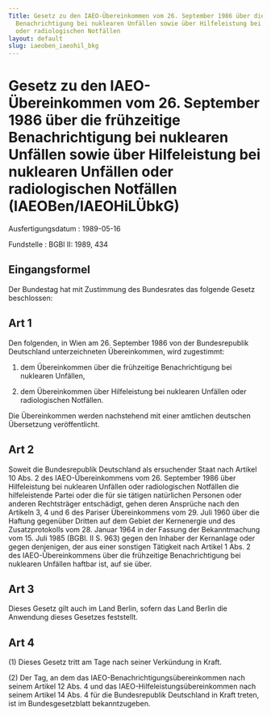 ```yaml
---
Title: Gesetz zu den IAEO-Übereinkommen vom 26. September 1986 über die frühzeitige
  Benachrichtigung bei nuklearen Unfällen sowie über Hilfeleistung bei nuklearen Unfällen
  oder radiologischen Notfällen
layout: default
slug: iaeoben_iaeohil_bkg
---
```


# Gesetz zu den IAEO-Übereinkommen vom 26. September 1986 über die frühzeitige Benachrichtigung bei nuklearen Unfällen sowie über Hilfeleistung bei nuklearen Unfällen oder radiologischen Notfällen (IAEOBen/IAEOHiLÜbkG)

Ausfertigungsdatum
:   1989-05-16

Fundstelle
:   BGBl II: 1989, 434



## Eingangsformel

Der Bundestag hat mit Zustimmung des Bundesrates das folgende Gesetz
beschlossen:


## Art 1

Den folgenden, in Wien am 26. September 1986 von der Bundesrepublik
Deutschland unterzeichneten Übereinkommen, wird zugestimmt:

1.  dem Übereinkommen über die frühzeitige Benachrichtigung bei nuklearen
    Unfällen,


2.  dem Übereinkommen über Hilfeleistung bei nuklearen Unfällen oder
    radiologischen Notfällen.



Die Übereinkommen werden nachstehend mit einer amtlichen deutschen
Übersetzung veröffentlicht.


## Art 2

Soweit die Bundesrepublik Deutschland als ersuchender Staat nach
Artikel 10 Abs. 2 des IAEO-Übereinkommens vom 26. September 1986 über
Hilfeleistung bei nuklearen Unfällen oder radiologischen Notfällen die
hilfeleistende Partei oder die für sie tätigen natürlichen Personen
oder anderen Rechtsträger entschädigt, gehen deren Ansprüche nach den
Artikeln 3, 4 und 6 des Pariser Übereinkommens vom 29. Juli 1960 über
die Haftung gegenüber Dritten auf dem Gebiet der Kernenergie und des
Zusatzprotokolls vom 28. Januar 1964 in der Fassung der Bekanntmachung
vom 15. Juli 1985 (BGBl. II S. 963) gegen den Inhaber der Kernanlage
oder gegen denjenigen, der aus einer sonstigen Tätigkeit nach Artikel
1 Abs. 2 des IAEO-Übereinkommens über die frühzeitige Benachrichtigung
bei nuklearen Unfällen haftbar ist, auf sie über.


## Art 3

Dieses Gesetz gilt auch im Land Berlin, sofern das Land Berlin die
Anwendung dieses Gesetzes feststellt.


## Art 4

(1) Dieses Gesetz tritt am Tage nach seiner Verkündung in Kraft.

(2) Der Tag, an dem das IAEO-Benachrichtigungsübereinkommen nach
seinem Artikel 12 Abs. 4 und das IAEO-Hilfeleistungsübereinkommen nach
seinem Artikel 14 Abs. 4 für die Bundesrepublik Deutschland in Kraft
treten, ist im Bundesgesetzblatt bekanntzugeben.

